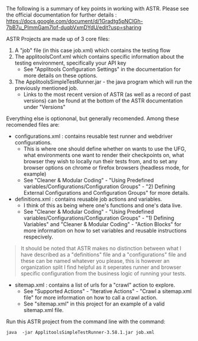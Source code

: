 The following is a summary of key points in working with ASTR. 
Please see the official documentation for further details : 
https://docs.google.com/document/d/1Gradtg5pNCIGh-7bB7u_PImmGam7lof-duqbVxmDYdU/edit?usp=sharing

ASTR Projects are made up of 3 core files:
1. A "job" file (in this case job.xml) which contains the
    testing flow
2. The applitoolsConf.xml which contains specific information about the testing environment,
    specifically your API key
    - See "Applitools Configuration Settings" in the documentation for more details on these options.
3. The ApplitoolsSimpleTestRunner.jar - the java program which will run the previously mentioned job.
    - Links to the most recent version of ASTR (as well as a record of past versions) can be found at 
      the bottom of the ASTR documentation under "Versions"

Everything else is optiononal, but generally recomended.
Among these recomended files are:
- configurations.xml : contains reusable test runner and webdriver configurations.
    - This is where one should define whether on wants to use the UFG, what environments one want to render 
    their checkpoints on, what browser they wish to locally run their tests from, and to set any browser options 
    on chrome or firefox browsers (headless mode, for example) 
    - See "Cleaner & Modular Coding" - "Using Predefined variables/Configurations/Configuration Groups" - 
    "2) Defining External Configurations and Configuration Groups" for more details.
- definitions.xml : contains reusable job actions and variables. 
    - I think of this as being where one's functions and one's data live. 
    - See "Cleaner & Modular Coding" - "Using Predefined variables/Configurations/Configuration Groups" - "1) Defining Variables"
    and "Cleaner & Modular Coding" - "Action Blocks" for more information on how to set variables and 
    reusable instructions respecively.
> It should be noted that ASTR makes no distinction between what I have described as a "definitions" file 
  and a "configurations" file and these can be named whatever you please, this is however an organization 
  split I find helpful as it seperates runner and browser specific configuration from the business logic of running your tests. 
- sitemap.xml : contains a list of urls for a "crawl" action to explore.
    - See "Supported Actions" - "Iterative Actions" - "Crawl a sitemap.xml file" for more information on how to call a crawl action. 
    - See "sitemap.xml" in this project for an example of a valid sitemap.xml file. 


Run this ASTR project from the command line with the command: 

    java  -jar ApplitoolsSimpleTestRunner-3.58.1.jar job.xml
